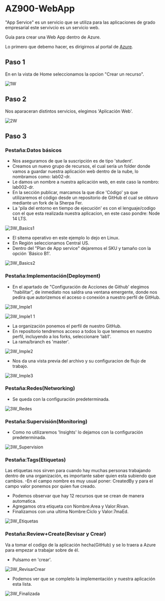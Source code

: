 # AZ900-WebApp
"App Service" es un servicio que se utiliza para las aplicaciones de grado empresarial este servivcio es un servicio web.

Guía para crear una Web App dentro de Azure.

Lo primero que debemo hacer, es dirigirnos al portal de [Azure](https://portal.azure.com/#home).

## Paso 1
En en la vista de Home seleccionamos la opcion "Crear un recurso".

![1W](https://user-images.githubusercontent.com/99112892/183569398-13bf228a-7fb5-4bce-bd99-c2c4489d1b4e.png)

## Paso 2
Nos aparaceran distintos servicios, elegimos 'Aplicación Web'.

![2W](https://user-images.githubusercontent.com/99112892/183569528-4483f9f9-197f-47f8-9f27-4493dcc3e166.png)

## Paso 3
### Pestaña:Datos básicos
- Nos aseguramos de que la suscripción es de tipo 'student'.
- Creamos un nuevo grupo de recursos, el cual sería un folder donde vamos a guardar nuestra aplicación web dentro de la nube, lo nombramos como: lab02-dr.
- Le damos un nombre a nuestra aplicación web, en este caso la nombro: lab002-dr.
- En la sección publicar, marcamos la que dice 'Código' ya que utilizaremos el código desde un repositorio de GitHub el cual se obtuvo mediante un fork de la Sherpa Fer.
- La 'pila del entorno en tiempo de ejecución' es con el lenguaje/codigo con el que esta realizada nuestra aplicacion, en este caso pondre: Node 14 LTS.

![3W_Basics1](https://user-images.githubusercontent.com/99112892/183569677-aa5bafca-ad36-497c-a435-15d219eda27b.png)

- El sitema operativo en este ejemplo lo dejo en Linux.
- En Región seleccionamos Central US.
- Dentro del "Plan de App service" dejaremos el SKU y tamaño con la opción ´Básico B1'.

![3W_Basics2](https://user-images.githubusercontent.com/99112892/183569769-fc5542eb-84d5-4518-9979-67f5e078d6dd.png)

### Pestaña:Implementación(Deployment)
- En el apartado de "Configuración de Acciones de Github' elegimos "habilitar", de inmediato nos saldra una ventana emergente, donde nos pedira que autorizemos el acceso o conexión a nuestro perfil de GitHub.

![3W_Imple1](https://user-images.githubusercontent.com/99112892/183570095-6eb10500-976e-4e52-be9c-3ba1e196349e.png)

![3W_Imple1 1](https://user-images.githubusercontent.com/99112892/183570121-81cb4132-43b7-48b6-9931-27233e62069f.png)

- La organización ponemos el perfil de nuestro GitHub.
- En repositorio tendremos acceso a todos lo que tenemos en nuestro perfil, incluyendo a los forks, seleccionare 'lab1'.
- La rama/branch es 'master'.

![3W_Imple2](https://user-images.githubusercontent.com/99112892/183570238-f2d14c68-a6ee-47e1-bb8e-203850862e37.png)

- Nos da una vista previa del archivo y su configuracion de flujo de trabajo.

![3W_Imple3](https://user-images.githubusercontent.com/99112892/183570330-68686456-c839-4585-bab9-d90933da1df8.png)

### Pestaña:Redes(Networking)
- Se queda con la configuración predeterminada.

![3W_Redes](https://user-images.githubusercontent.com/99112892/183570442-e5b38984-3c15-4ff8-adc4-bfa3f593a0f8.png)

### Pestaña:Supervisión(Monitoring)
- Como no utilizaremos 'Insights' lo dejamos con la configuración predeterminada.

![3W_Supervision](https://user-images.githubusercontent.com/99112892/183570532-703027df-52db-4180-9c8b-e480df4c9a10.png)

### Pestaña:Tags(Etiquetas)
Las etiquetas nos sirven para cuando hay muchas personas trabajando dentro de una organización, es importante saber quien esta subiendo que cambios. -En el campo nombre es muy usual poner: CreatedBy y para el campo valor ponemos por quien fue creado.

- Podemos observar que hay 12 recursos que se crean de manera automatica.
- Agregamos otra etiqueta con Nombre:Area y Valor:Rivan.
- Finalizamos con una ultima Nombre:Ciclo y Valor:7maEd.

![3W_Etiquetas](https://user-images.githubusercontent.com/99112892/183570696-5af8fa7a-94f4-401d-908b-246a2bc73be7.png)

### Pestaña:Review+Create(Revisar y Crear)
Va a tomar el codigo de la aplicación hecha(GitHub) y se lo traera a Azure para empezar a trabajar sobre de él.
- Pulsamo en 'crear'.

![3W_RevisarCrear](https://user-images.githubusercontent.com/99112892/183570867-6530ad06-4354-48bd-b9bc-d6727beea85f.png)

- Podemos ver que se completo la implementación y nuestra aplicación esta lista.

![3W_Finalizada](https://user-images.githubusercontent.com/99112892/183570946-c104f440-5314-47c9-be40-51e615953172.png)

